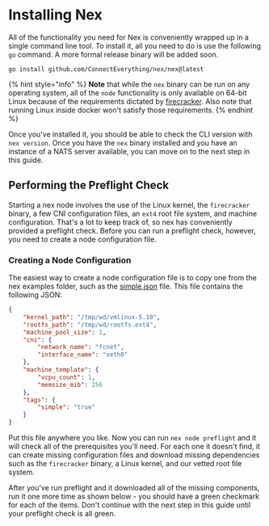 # Installing Nex
All of the functionality you need for Nex is conveniently wrapped up in a single command line tool. To install it, all you need to do is use the following `go` command. A more formal release binary will be added soon.

```
go install github.com/ConnectEverything/nex/nex@latest
```

{% hint style="info" %}
**Note** that while the `nex` binary can be run on any operating system, all of the `node` functionality is only available on 64-bit Linux because of the requirements dictated by [firecracker](https://firecracker-microvm.github.io). Also note that running Linux inside docker won't satisfy those requirements.
{% endhint %}

Once you've installed it, you should be able to check the CLI version with `nex version`. Once you have the `nex` binary installed and you have an instance of a NATS server available, you can move on to the next step in this guide.

## Performing the Preflight Check
Starting a nex node involves the use of the Linux kernel, the `firecracker` binary, a few CNI configuration files, an `ext4` root file system, and machine configuration. That's a lot to keep track of, so nex has conveniently provided a preflight check. Before you can run a preflight check, however, you need to create a node configuration file.

### Creating a Node Configuration
The easiest way to create a node configuration file is to copy one from the nex examples folder, such as the [simple.json](https://github.com/ConnectEverything/nex/blob/main/examples/nodeconfigs/simple.json) file. This file contains the following JSON:

```json
{
    "kernel_path": "/tmp/wd/vmlinux-5.10",
    "rootfs_path": "/tmp/wd/rootfs.ext4",
    "machine_pool_size": 1,
    "cni": {
        "network_name": "fcnet",
        "interface_name": "veth0"
    },
    "machine_template": {
        "vcpu_count": 1,
        "memsize_mib": 256
    },
    "tags": {
        "simple": "true"
    }
}
```

Put this file anywhere you like. Now you can run `nex node preflight` and it will check all of the prerequisites you'll need. For each one it doesn't find, it can create missing configuration files and download missing dependencies such as the `firecracker` binary, a Linux kernel, and our vetted root file system.

After you've run preflight and it downloaded all of the missing components, run it one more time as shown below - you should have a green checkmark for each of the items. Don't continue with the next step in this guide until your preflight check is all green.
